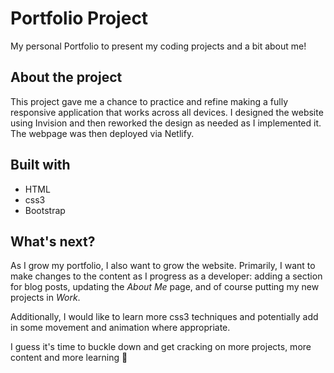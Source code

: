 # Portfolio Project

My personal Portfolio to present my coding projects and a bit about me!

## About the project

This project gave me a chance to practice and refine making a fully responsive application that works across all devices. I designed the website using Invision and then reworked the design as needed as I implemented it. The webpage was then deployed via Netlify.

## Built with

- HTML
- css3
- Bootstrap

## What's next?

As I grow my portfolio, I also want to grow the website. Primarily, I want to make changes to the content as I progress as a developer: adding a section for blog posts, updating the _About Me_ page, and of course putting my new projects in _Work_.

Additionally, I would like to learn more css3 techniques and potentially add in some movement and animation where appropriate.

I guess it's time to buckle down and get cracking on more projects, more content and more learning 💪

